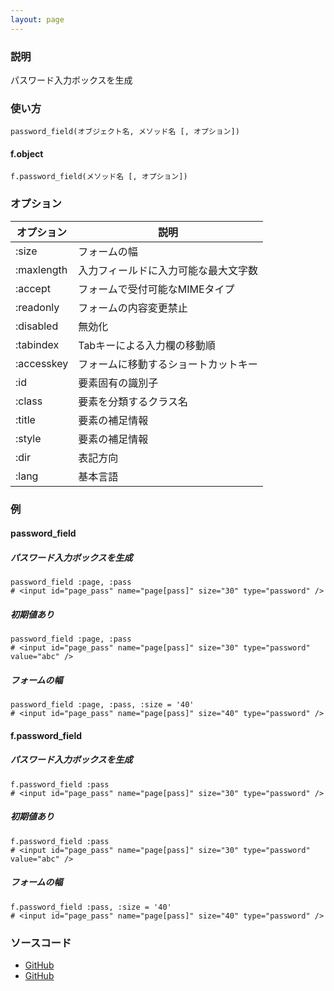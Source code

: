 ```yaml
---
layout: page
---
```

### 説明
パスワード入力ボックスを生成

### 使い方
    password_field(オブジェクト名, メソッド名 [, オプション])

#### f.object
    f.password_field(メソッド名 [, オプション])

### オプション

オプション   | 説明
---------- | ------------------
:size      | フォームの幅
:maxlength | 入力フィールドに入力可能な最大文字数
:accept    | フォームで受付可能なMIMEタイプ
:readonly  | フォームの内容変更禁止
:disabled  | 無効化
:tabindex  | Tabキーによる入力欄の移動順
:accesskey | フォームに移動するショートカットキー
:id        | 要素固有の識別子
:class     | 要素を分類するクラス名
:title     | 要素の補足情報
:style     | 要素の補足情報
:dir       | 表記方向
:lang      | 基本言語

### 例
#### password_field
##### パスワード入力ボックスを生成
    password_field :page, :pass
    # <input id="page_pass" name="page[pass]" size="30" type="password" />

##### 初期値あり
    password_field :page, :pass
    # <input id="page_pass" name="page[pass]" size="30" type="password" value="abc" />

##### フォームの幅
    password_field :page, :pass, :size = '40'
    # <input id="page_pass" name="page[pass]" size="40" type="password" />

#### f.password_field
##### パスワード入力ボックスを生成
    f.password_field :pass
    # <input id="page_pass" name="page[pass]" size="30" type="password" />

##### 初期値あり
    f.password_field :pass
    # <input id="page_pass" name="page[pass]" size="30" type="password" value="abc" />

##### フォームの幅
    f.password_field :pass, :size = '40'
    # <input id="page_pass" name="page[pass]" size="40" type="password" />

### ソースコード
* [GitHub](https://github.com/rails/rails/blob/f33d52c95217212cbacc8d5e44b5a8e3cdc6f5b3/actionview/lib/action_view/helpers/form_helper.rb#L1162)
* [GitHub](https://github.com/rails/rails/blob/f33d52c95217212cbacc8d5e44b5a8e3cdc6f5b3/actionview/lib/action_view/helpers/form_helper.rb#L1709)